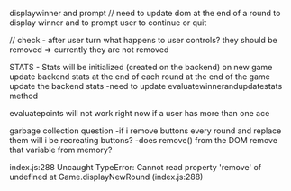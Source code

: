 displaywinner and prompt // need to update dom at the end of a round
to display winner and to prompt user to continue or quit 

// check - after user turn what happens to user controls?
they should be removed  => currently they are not removed

STATS -
Stats will be initialized (created on the backend) on new game 
update backend stats at the end of each round 
at the end of the game update the backend stats 
-need to update evaluatewinnerandupdatestats method 


evaluatepoints will not work right now if a user has more than one ace


garbage collection question
-if i remove buttons every round and replace them will i be recreating buttons?
-does remove() from the DOM remove that variable from memory?

index.js:288 Uncaught TypeError: Cannot read property 'remove' of undefined
    at Game.displayNewRound (index.js:288)